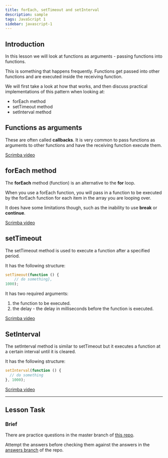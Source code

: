 ```yaml
---
title: forEach, setTimeout and setInterval
description: sample
tags: JavaScript 1
sidebar: javascript-1
---
```


## Introduction

In this lesson we will look at functions as arguments - passing functions into functions.

This is something that happens frequently. Functions get passed into other functions and are executed inside the receiving function.

We will first take a look at how that works, and then discuss practical implementations of this pattern when looking at:

- forEach method
- setTimeout method
- setInterval method

## Functions as arguments

These are often called **callbacks**. It is very common to pass functions as arguments to other functions and have the receiving function execute them.

[Scrimba video](https://scrimba.com/c/cMgggbHG)

## forEach method

The **forEach** method (function) is an alternative to the **for** loop.

When you use a forEach function, you will pass in a function to be executed by the forEach function for each item in the array you are looping over.

It does have some limitations though, such as the inability to use **break** or **continue**.

[Scrimba video](https://scrimba.com/c/cJggwKAN)

## setTimeout

The setTimeout method is used to execute a function after a specified period.

It has the following structure:

```js
setTimeout(function () {
    // do something},
1000);
```

It has two required arguments:

1. the function to be executed.
2. the delay - the delay in milliseconds before the function is executed.

[Scrimba video](https://scrimba.com/c/cLgggqTQ)

## SetInterval

The setInterval method is similar to setTimeout but it executes a function at a certain interval until it is cleared.

It has the following structure:

```js
setInterval(function () {
  // do something
}, 1000);
```

[Scrimba video](https://scrimba.com/c/czLLpgfv)

<hr>

## Lesson Task

### Brief

There are practice questions in the master branch of [this repo](https://github.com/NoroffFEU/lesson-task-js1-module2-lesson1).

Attempt the answers before checking them against the answers in the [answers branch](https://github.com/NoroffFEU/lesson-task-js1-module2-lesson1/tree/answers) of the repo.
